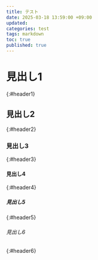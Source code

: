 ```yaml
---
title: テスト
date: 2025-03-18 13:59:00 +09:00
updated:
categories: test
tags: markdown
toc: true
published: true
---
```

# 見出し1
{:#header1}

## 見出し2
{:#header2}

### 見出し3
{:#header3}

#### 見出し4
{:#header4}

##### 見出し5
{:#header5}

###### 見出し6
{:#header6}
